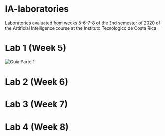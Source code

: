 # IA-laboratories
Laboratories evaluated from weeks 5-6-7-8 of the 2nd semester of 2020 of the Artificial Intelligence course at the Instituto Tecnologico de Costa Rica

# Lab 1 (Week 5)

![Guía Parte 1](<./assets/1.png>) 


# Lab 2 (Week 6)


# Lab 3 (Week 7)


# Lab 4 (Week 8)
